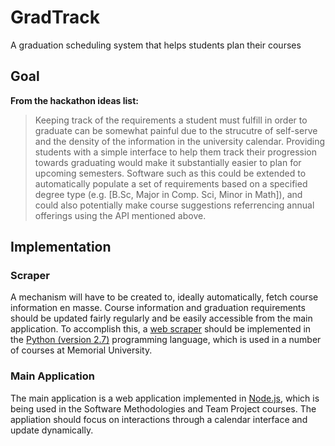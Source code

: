 # GradTrack

A graduation scheduling system that helps students plan their courses

## Goal

**From the hackathon ideas list:**

>Keeping track of the requirements a student must fulfill in order to graduate can be somewhat 
>painful due to the strucutre of self-serve and the density of the information in the university calendar.
>Providing students with a simple interface to help them track their progression towards graduating would 
>make it substantially easier to plan for upcoming semesters. Software such as this could be extended to
>automatically populate a set of requirements based on a specified degree type (e.g. [B.Sc, Major in Comp.
>Sci, Minor in Math]), and could also potentially make course suggestions referrencing annual offerings 
>using the API mentioned above.

## Implementation

### Scraper

A mechanism will have to be created to, ideally automatically, fetch course information en masse.
Course information and graduation requirements should be updated fairly regularly and be easily
accessible from the main application. To accomplish this, a 
[web scraper](http://en.wikipedia.org/wiki/Web_scraping) should be implemented in the
[Python (version 2.7)](https://wiki.python.org/moin/BeginnersGuide/Programmers) programming language,
which is used in a number of courses at Memorial University.

### Main Application

The main application is a web application implemented in [Node.js](http://nodejs.org/), which is being
used in the Software Methodologies and Team Project courses.  The appliation should focus on interactions
through a calendar interface and update dynamically.
